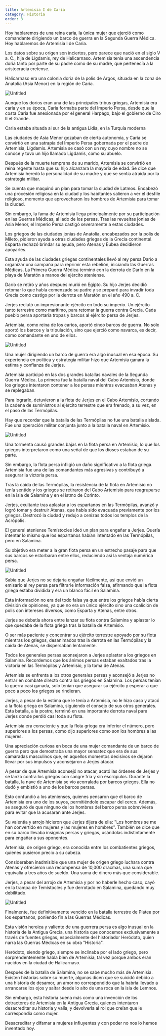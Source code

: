 ```yaml
---
title: Artemisia I de Caria
category: Historia
order: 3
---
```


Hoy hablaremos de una reina caria, la única mujer que ejerció como comandante dirigiendo un barco de guerra en la Segunda Guerra Médica. Hoy hablaremos de Artemisia I de Caria.

Los datos sobre su origen son inciertos, pero parece que nació en el siglo V a. C., hija de Lígdamis, rey de Halicarnaso. Artemisia tenía una ascendencia doria tanto por parte de su padre como de su madre, que pertenecía a la aristocracia cretense. 

Halicarnaso era una colonia doria de la polis de Argos, situada en la zona de Anatolia (Asia Menor) en la región de Caria.

![Untitled]({{site.baseurl}}/images/Artemisia%20I%20de%20Caria%209009c8a664024426aa9ebca0386e98c5/Untitled.png)

Aunque los dorios eran una de las principales tribus griegas, Artemisia era caria y en su época, Caria formaba parte del Imperio Persa, desde que la costa Caria fue anexionada por el general Harpago, bajo el gobierno de Ciro II el Grande. 

Caria estaba situada al sur de la antigua Lidia, en la Turquía moderna

Las ciudades de Asia Menor gozaban de cierta autonomía, y Caria se convirtió en una satrapía del Imperio Persa gobernada por el padre de Artemisia, Lígdamis. Artemisia se casó con un rey cuyo nombre no se conoce y tuvo un hijo llamado Lígdamis, como su abuelo. 

Después de la muerte temprana de su marido, Artemisia se convirtió en reina regente hasta que su hijo alcanzara la mayoría de edad. Se dice que Artemisia heredó la personalidad de su madre y que se sentía atraída por la estrategia militar.

Se cuenta que maquinó un plan para tomar la ciudad de Latmos. Encabezó una procesión religiosa en la ciudad y los habitantes salieron a ver el desfile religioso, momento que aprovecharon los hombres de Artemisia para tomar la ciudad.

Sin embargo, la fama de Artemisia llega principalmente por su participación en las Guerras Médicas, al lado de los persas. Tras las revueltas jonias de Asia Menor, el Imperio Persa castigó severamente a estas ciudades. 

Los griegos de las ciudades jonias de Anatolia, encabezados por la polis de Mileto, pidieron ayuda a otras ciudades griegas de la Grecia continental. Esparta rechazó brindar su ayuda, pero Atenas y Eubea decidieron apoyarles. 

Esta ayuda de las ciudades griegas continentales llevó al rey persa Darío a organizar una campaña para reprimir esta rebelión, iniciando las Guerras Médicas. La Primera Guerra Médica terminó con la derrota de Darío en la playa de Maratón a manos del ejército ateniense. 

Darío se retiró y años después murió en Egipto. Su hijo Jerjes decidió retomar lo que había comenzado su padre y se preparó para invadir toda Grecia como castigo por la derrota en Maratón en el año 490 a. C.

Jerjes reclutó un impresionante ejército en todo su imperio. Un ejército tanto terrestre como marítimo, para retomar la guerra contra Grecia. Cada pueblo persa aportaría tropas y barcos al ejército persa de Jerjes. 

Artemisia, como reina de los carios, aportó cinco barcos de guerra. No solo aportó los barcos y la tripulación, sino que ejerció como navarca, es decir, como comandante en uno de ellos. 

![Untitled]({{site.baseurl}}/images/Artemisia%20I%20de%20Caria%209009c8a664024426aa9ebca0386e98c5/Untitled%201.png)

Una mujer dirigiendo un barco de guerra era algo inusual en esa época. Su experiencia en política y estrategia militar hizo que Artemisia ganara la estima y confianza de Jerjes.

Artemisia participó en las dos grandes batallas navales de la Segunda Guerra Médica. La primera fue la batalla naval del Cabo Artemisio, donde los griegos intentaron contener a los persas mientras evacuaban Atenas y se replegaban. 

Para lograrlo, detuvieron a la flota de Jerjes en el Cabo Artemisio, cortando la cadena de suministros al ejército terrestre que era frenado, a su vez, en el paso de las Termópilas. 

Hay que recordar que la batalla de las Termópilas no fue una batalla aislada. Fue una operación militar conjunta junto a la batalla naval en Artemisio.

![Untitled]({{site.baseurl}}/images/Artemisia%20I%20de%20Caria%209009c8a664024426aa9ebca0386e98c5/Untitled%202.png)

Una tormenta causó grandes bajas en la flota persa en Artemisio, lo que los griegos interpretaron como una señal de que los dioses estaban de su parte. 

Sin embargo, la flota persa infligió un daño significativo a la flota griega. Artemisia fue una de las comandantes más agresivas y contribuyó a asegurar la victoria persa.

Tras la caída de las Termópilas, la resistencia de la flota en Artemisio no tenía sentido y los griegos se retiraron del Cabo Artemisio para reagruparse en la isla de Salamina y en el istmo de Corinto.

Jerjes, exultante tras aplastar a los espartanos en las Termópilas, avanzó y logró tomar y destruir Atenas, que había sido evacuada previamente por los griegos. Destrozó la ciudad y redujo a cenizas todos los templos de la Acrópolis.

El general ateniense Temístocles ideó un plan para engañar a Jerjes. Quería intentar lo mismo que los espartanos habían intentado en las Termópilas, pero en Salamina. 

Su objetivo era meter a la gran flota persa en un estrecho pasaje para que sus barcos se estorbaran entre ellos, reduciendo así la ventaja numérica persa. 

![Untitled]({{site.baseurl}}/images/Artemisia%20I%20de%20Caria%209009c8a664024426aa9ebca0386e98c5/Untitled%203.png)

Sabía que Jerjes no se dejaría engañar fácilmente, así que envió un emisario al rey persa para filtrarle información falsa, afirmando que la flota griega estaba dividida y era un blanco fácil en Salamina. 

Esta información no era del todo falsa ya que entre los griegos había cierta división de opiniones, ya que no era un único ejército sino una coalición de polis con intereses diversos, como Esparta y Atenas, entre otros. 

Jerjes se debatía ahora entre lanzar su flota contra Salamina y aplastar lo que quedaba de la flota griega tras la batalla de Artemisio. 

O ser más paciente y concentrar su ejército terrestre apoyado por su flota mientras los griegos, desanimados tras la derrota en las Termópilas y la caída de Atenas, se dispersaban lentamente.

Todos los generales persas aconsejaron a Jerjes aplastar a los griegos en Salamina. Recordemos que los ánimos persas estaban exaltados tras la victoria en las Termópilas y Artemisio, y la toma de Atenas.

Artemisia se enfrenta a los otros generales persas y aconsejó a Jerjes no entrar en combate directo contra los griegos en Salamina. Los persas tenían la guerra casi ganada, solo tenían que asegurar su ejército y esperar a que poco a poco los griegos se rindieran. 

Jerjes, a pesar de la estima que le tenía a Artemisia, no le hizo caso y atacó a la flota griega en Salamina, siguiendo el consejo de sus otros generales. Esta batalla, a la postre, terminó en una importante derrota naval para Jerjes donde perdió casi toda su flota.

Artemisia era consciente y que la flota griega era inferior el número, pero superiores a los persas, como dijo superiores como son los hombres a las mujeres. 

Una apreciación curiosa en boca de una mujer comandante de un barco de guerra pero que demostraba una mayor sensatez que era de sus camaradas masculinos que, en aquellos momentos decisivos se dejaron llevar por sus impulsos y aconsejaron a Jerjes atacar.

A pesar de que Artemisia aconsejó no atacar, acató las órdenes de Jerjes y se lanzó contra los griegos con sangre fría y sin escrúpulos. Durante la batalla, la nave de Artemisia se vio acorralada por barcos griegos. Ella no dudó y embistió a uno de los barcos persas. 

Esto confundió a los atenienses, quienes pensaron que el barco de Artemisia era uno de los suyos, permitiéndole escapar del cerco. Además, se aseguró de que ninguno de los hombres del barco persa sobreviviera para evitar que la acusaran ante Jerjes. 

Su valentía y arrojo hicieron que Jerjes dijera de ella: "Los hombres se me han convertido en mujeres y las mujeres en hombres". También se dice que en su barco llevaba insignias persas y griegas, usándolas indistintamente para engañar a sus oponentes.

Artemisia, de origen griego, era conocida entre los combatientes griegos, quienes pusieron precio a su cabeza. 

Consideraban inadmisible que una mujer de origen griego luchara contra Atenas y ofrecieron una recompensa de 10,000 dracmas, una suma que equivalía a tres años de sueldo. Una suma de dinero más que considerable.

Jerjes, a pesar del arrojo de Artemisia y por no haberle hecho caso, cayó en la trampa de Temístocles y fue derrotado en Salamina, quedando muy debilitado. 

![Untitled]({{site.baseurl}}/images/Artemisia%20I%20de%20Caria%209009c8a664024426aa9ebca0386e98c5/Untitled%204.png)

Finalmente, fue definitivamente vencido en la batalla terrestre de Platea por los espartanos, poniendo fin a las Guerras Médicas.

Esta visión heroica y valiente de una guerrera persa es algo inusual en la historia de la Antigua Grecia, una historia que conocemos exclusivamente a través de fuentes griegas, especialmente del historiador Heródoto, quien narra las Guerras Médicas en su obra "Historia". 

Heródoto, siendo griego, siempre se inclinaba por el lado griego, pero sorprendentemente habla bien de Artemisia, tal vez porque ambos eran nacidos en la ciudad de Halicarnaso.

Después de la batalla de Salamina, no se sabe mucho más de Artemisia. Existen historias sobre su muerte, algunas dicen que se suicidó debido a una historia de desamor, un amor no correspondido que la habría llevado a arrancarse los ojos y saltar desde lo alto de una roca en la isla de Lemnos.

Sin embargo, esta historia suena más como una invención de los detractores de Artemisia en la Antigua Grecia, quienes intentaron desacreditar su historia y valía, y devolverla al rol que creían que le correspondía como mujer.

Desacreditar y difamar a mujeres influyentes y con poder no nos lo hemos inventado hoy.
